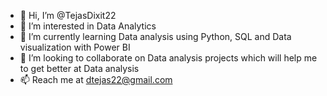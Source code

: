 - 👋 Hi, I’m @TejasDixit22
- 👀 I’m interested in Data Analytics
- 🌱 I’m currently learning Data analysis using Python, SQL and Data visualization with Power BI
- 💞️ I’m looking to collaborate on Data analysis projects which will help me to get better at Data analysis 
- 📫 Reach me at dtejas22@gmail.com

<!---
TejasDixit22/TejasDixit22 is a ✨ special ✨ repository because its `README.md` (this file) appears on your GitHub profile.
You can click the Preview link to take a look at your changes.
--->
